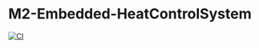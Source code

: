 # M2-Embedded-HeatControlSystem

[![CI](https://github.com/Valagurunathan-N/M2-Embedded-HeatControlSystem/actions/workflows/c-cpp.yml/badge.svg)](https://github.com/Valagurunathan-N/M2-Embedded-HeatControlSystem/actions/workflows/c-cpp.yml)
